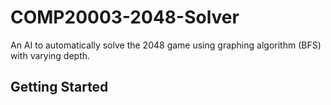 # COMP20003-2048-Solver
An AI to automatically solve the 2048 game using graphing algorithm (BFS) with varying depth.

## Getting Started

